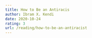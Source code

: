 ```yaml
---
title: How to Be an Antiracis
author: Ibram X. Kendi
date: 2020-10-24
rating: 3
url: /reading/how-to-be-an-antiracist
---
```

